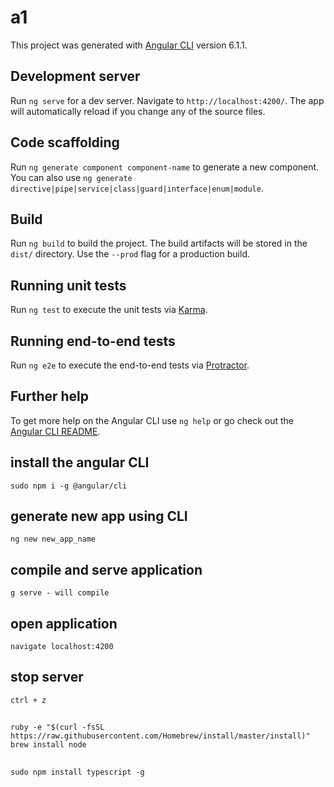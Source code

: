 # a1

This project was generated with [Angular CLI](https://github.com/angular/angular-cli) version 6.1.1.

## Development server

Run `ng serve` for a dev server. Navigate to `http://localhost:4200/`. The app will automatically reload if you change any of the source files.

## Code scaffolding

Run `ng generate component component-name` to generate a new component. You can also use `ng generate directive|pipe|service|class|guard|interface|enum|module`.

## Build

Run `ng build` to build the project. The build artifacts will be stored in the `dist/` directory. Use the `--prod` flag for a production build.

## Running unit tests

Run `ng test` to execute the unit tests via [Karma](https://karma-runner.github.io).

## Running end-to-end tests

Run `ng e2e` to execute the end-to-end tests via [Protractor](http://www.protractortest.org/).

## Further help

To get more help on the Angular CLI use `ng help` or go check out the [Angular CLI README](https://github.com/angular/angular-cli/blob/master/README.md).


## install the angular CLI
```
sudo npm i -g @angular/cli
```
## generate new app using CLI
```
ng new new_app_name
```
## compile and serve application
```
g serve - will compile
```
## open application
```
navigate localhost:4200
```
## stop server
```
ctrl + z
```
##
```
ruby -e "$(curl -fsSL https://raw.githubusercontent.com/Homebrew/install/master/install)"
brew install node
```

##
```
sudo npm install typescript -g
```
